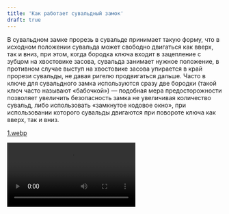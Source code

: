 ```yaml
---
title: 'Как работает сувальдный замок'
draft: true
---
```


В сувальдном замке прорезь в сувальде принимает такую форму, что в исходном положении сувальда может свободно двигаться как вверх, так и вниз, при этом, когда бородка ключа входит в зацепление с зубцом на хвостовике засова, сувальда занимает нужное положение, в противном случае выступ на хвостовике засова упирается в край прорези сувальды, не давая ригелю продвигаться дальше. Часто в ключе для сувальдного замка используются сразу две бородки (такой ключ часто называют «бабочкой») — подобная мера предосторожности позволяет увеличить безопасность замка не увеличивая количество сувальд, либо использовать «замкнутое кодовое окно», при использовании которого сувальды двигаются при повороте ключа как вверх, так и вниз.

[1.webp](1.webp)

![](How%20a%20lever%20tumbler%20lock%20works.mp4)
